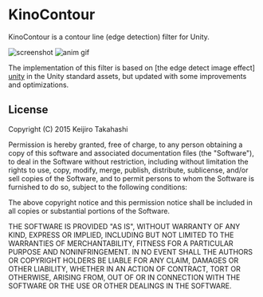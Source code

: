 KinoContour
===========

KinoContour is a contour line (edge detection) filter for Unity.

![screenshot](http://40.media.tumblr.com/da7bbdf934aa85aff57384fc667a856a/tumblr_nquz97NrGh1qio469o1_400.png)
![anim gif](http://38.media.tumblr.com/db85756ea486b4239bd80094f0744ff9/tumblr_nquza2AFAh1qio469o1_400.gif)

The implementation of this filter is based on [the edge detect image effect]
[unity] in the Unity standard assets, but updated with some improvements and
optimizations.

[unity]: http://docs.unity3d.com/Manual/script-EdgeDetectEffectNormals.html

License
-------

Copyright (C) 2015 Keijiro Takahashi

Permission is hereby granted, free of charge, to any person obtaining a copy of
this software and associated documentation files (the "Software"), to deal in
the Software without restriction, including without limitation the rights to
use, copy, modify, merge, publish, distribute, sublicense, and/or sell copies of
the Software, and to permit persons to whom the Software is furnished to do so,
subject to the following conditions:

The above copyright notice and this permission notice shall be included in all
copies or substantial portions of the Software.

THE SOFTWARE IS PROVIDED "AS IS", WITHOUT WARRANTY OF ANY KIND, EXPRESS OR
IMPLIED, INCLUDING BUT NOT LIMITED TO THE WARRANTIES OF MERCHANTABILITY, FITNESS
FOR A PARTICULAR PURPOSE AND NONINFRINGEMENT. IN NO EVENT SHALL THE AUTHORS OR
COPYRIGHT HOLDERS BE LIABLE FOR ANY CLAIM, DAMAGES OR OTHER LIABILITY, WHETHER
IN AN ACTION OF CONTRACT, TORT OR OTHERWISE, ARISING FROM, OUT OF OR IN
CONNECTION WITH THE SOFTWARE OR THE USE OR OTHER DEALINGS IN THE SOFTWARE.

